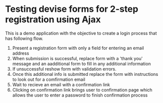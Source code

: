 Testing devise forms for 2-step registration using Ajax
=======================================================

This is a demo application with the objective to create a login process that has following flow.

1. Present a registration form with only a field for entering an email address
2. When submission is successful, replace form with a 'thank you' message and an aadditional form to fill in any additional information
3. If unsuccessful reshow form with validation errors.
4. Once this additional info is submitted replace the form with instructions to look out for a comfirmation email
5. Wait to recieve an email with a confirmation link
6. Clicking on confirmation link brings user to confirmation page which allows the user to enter a password to finish confirmation process
